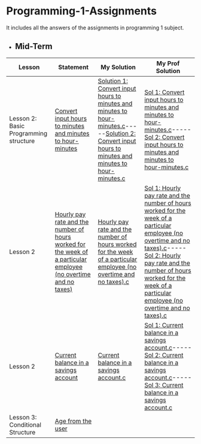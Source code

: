 # Programming-1-Assignments
It includes all the answers of the assignments in programming 1 subject.

  - ## Mid-Term

  
Lesson | Statement| My Solution | My Prof Solution |
|--|--|--|--|
Lesson 2: Basic Programming structure | [Convert input hours to minutes and minutes to hour-minutes](https://github.com/p3uj/Programming-1-Assignments/blob/662ede14b7bb6b2094e8eec2e87e0fd7cfa5c90a/Convert%20input%20hours%20to%20minutes%20and%20minutes%20to%20hour-minutes.md)| [Solution 1: Convert input hours to minutes and minutes to hour-minutes.c](https://github.com/p3uj/Programming-1-Assignments/blob/88541412908eb4341079e810a58516f30140481b/Solution%201:%20Convert%20input%20hours%20to%20minutes%20and%20minutes%20to%20hour-minutes.c)-----[Solution 2: Convert input hours to minutes and minutes to hour-minutes.c](https://github.com/p3uj/Programming-1-Assignments/blob/8e1245bed00f166ba161f972d9932b3d7ab0b113/Solution%202:%20Convert%20input%20hours%20to%20minutes%20and%20minutes%20to%20hour-minutes.c)| [Sol 1: Convert input hours to minutes and minutes to hour-minutes.c](https://github.com/p3uj/Programming-1-Assignments/blob/3b8a022b29122b9398497929b04dc918df14c8c8/Sol%201:%20Convert%20input%20hours%20to%20minutes%20and%20minutes%20to%20hour-minutes.c)-----[Sol 2: Convert input hours to minutes and minutes to hour-minutes.c](https://github.com/p3uj/Programming-1-Assignments/blob/0baa53b8197adab054a1ef74c8cea54ae341d813/Sol%202:%20Convert%20input%20hours%20to%20minutes%20and%20minutes%20to%20hour-minutes.c)
Lesson 2 | [Hourly pay rate and the number of hours worked for the week of a particular employee (no overtime and no taxes)](https://github.com/p3uj/Programming-1-Assignments/blob/709e22329925f6b69c6dfa14099ff7aa7e43ebcf/Hourly%20pay%20rate%20and%20the%20number%20of%20hours%20worked%20for%20the%20week%20of%20a%20particular%20employee%20(no%20overtime%20and%20no%20taxes).md)| [Hourly pay rate and the number of hours worked for the week of a particular employee (no overtime and no taxes).c](https://github.com/p3uj/Programming-1-Assignments/blob/9eb186e5959584d02e84abb008f271fc254285ce/Hourly%20pay%20rate%20and%20the%20number%20of%20hours%20worked%20for%20the%20week%20of%20a%20particular%20employee%20(no%20overtime%20and%20no%20taxes).c)| [Sol 1: Hourly pay rate and the number of hours worked for the week of a particular employee (no overtime and no taxes).c](https://github.com/p3uj/Programming-1-Assignments/blob/1c759f8fbd5b127440a622575453566b77213f8c/Sol%201:%20Hourly%20pay%20rate%20and%20the%20number%20of%20hours%20worked%20for%20the%20week%20of%20a%20particular%20employee%20(no%20overtime%20and%20no%20taxes).c)-----[Sol 2: Hourly pay rate and the number of hours worked for the week of a particular employee (no overtime and no taxes).c](https://github.com/p3uj/Programming-1-Assignments/blob/d4bc63d42f3ac299ac6573eef96f290e9f220c75/Sol%202:%20Hourly%20pay%20rate%20and%20the%20number%20of%20hours%20worked%20for%20the%20week%20of%20a%20particular%20employee%20(no%20overtime%20and%20no%20taxes).c)
Lesson 2 | [Current balance in a savings account](https://github.com/p3uj/Programming-1-Assignments/blob/b1a9ec96c24883154f7c40d5b09e0fe457c374e4/Current%20balance%20in%20a%20savings%20account.md)| [Current balance in a savings account.c](https://github.com/p3uj/Programming-1-Assignments/blob/e76abf881f87a18381da2554b1822d823d39efe6/Current%20balance%20in%20a%20savings%20account.c)| [Sol 1: Current balance in a savings account.c](https://github.com/p3uj/Programming-1-Assignments/blob/7cb748f2e51dfd26e3a9646df60e6d3d60492d2c/Sol%201:%20Current%20balance%20in%20a%20savings%20account.c)-----[Sol 2: Current balance in a savings account.c](https://github.com/p3uj/Programming-1-Assignments/blob/1d1988b4f15e49cf25057ae0f19a0969c05be81c/Sol%202:%20Current%20balance%20in%20a%20savings%20account.c)-----[Sol 3: Current balance in a savings account.c](https://github.com/p3uj/Programming-1-Assignments/blob/04dfe5aeaf6f8608e45fb56f657ee09288e2872f/Sol%203:%20Current%20balance%20in%20a%20savings%20account.c)
Lesson 3: Conditional Structure| [Age from the user](https://github.com/p3uj/Programming-1-Assignments/blob/92ef9ad14942c2a32483ff876c364a0ec321a643/Age%20from%20the%20user.md)| 
